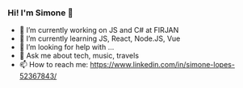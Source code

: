 ### Hi! I'm Simone 👋


- 🔭 I’m currently working on JS and C# at FIRJAN
- 🌱 I’m currently learning JS, React, Node.JS, Vue
- 🤔 I’m looking for help with ...
- 💬 Ask me about tech, music, travels 
- 📫 How to reach me: https://www.linkedin.com/in/simone-lopes-52367843/
